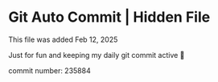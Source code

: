 # Git Auto Commit | Hidden File

This file was added Feb 12, 2025

Just for fun and keeping my daily git commit active 🤪

commit number: 235884

